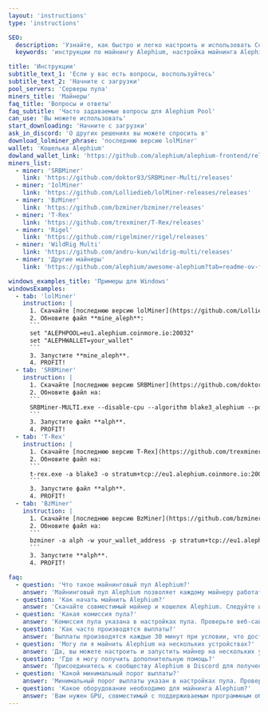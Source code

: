 ```yaml
---
layout: 'instructions'
type: 'instructions'

SEO:
  description: 'Узнайте, как быстро и легко настроить и использовать CoinMore Pool для майнинга Alephium. Подробные пошаговые инструкции помогут вам начать добычу криптовалюты прямо сейчас.'
  keywords: 'инструкции по майнингу Alephium, настройка майнинга Alephium, CoinMore Pool, руководство по майнингу, майнинг криптовалют, блокчейн, крипто майнинг, цифровой майнинг, безопасный майнинг, прибыльный майнинг'

title: 'Инструкции'
subtitle_text_1: 'Если у вас есть вопросы, воспользуйтесь'
subtitle_text_2: 'Начните с загрузки'
pool_servers: 'Серверы пула'
miners_title: 'Майнеры'
faq_title: 'Вопросы и ответы'
faq_subtitle: 'Часто задаваемые вопросы для Alephium Pool'
can_use: 'Вы можете использовать'
start_downloading: 'Начните с загрузки'
ask_in_discord: 'О других решениях вы можете спросить в'
download_lolminer_phrase: 'последнюю версию lolMiner'
wallet: 'Кошелька Alephium'
dowland_wallet_link: 'https://github.com/alephium/alephium-frontend/releases'
miners_list:
  - miner: 'SRBMiner'
    link: 'https://github.com/doktor83/SRBMiner-Multi/releases'
  - miner: 'IolMiner'
    link: 'https://github.com/Lolliedieb/lolMiner-releases/releases'
  - miner: 'BzMiner'
    link: 'https://github.com/bzminer/bzminer/releases'
  - miner: 'T-Rex'
    link: 'https://github.com/trexminer/T-Rex/releases'
  - miner: 'Rigel'
    link: 'https://github.com/rigelminer/rigel/releases'
  - miner: 'WildRig Multi'
    link: 'https://github.com/andru-kun/wildrig-multi/releases'
  - miner: 'Другие майнеры'
    link: 'https://github.com/alephium/awesome-alephium?tab=readme-ov-file#mining-software'

windows_examples_title: 'Примеры для Windows'
windowsExamples:
  - tab: 'lolMiner'
    instruction: |
      1. Скачайте [последнюю версию lolMiner](https://github.com/Lolliedieb/lolMiner-releases/releases) и распакуйте файлы.
      2. Обновите файл **mine_aleph**:
      ```
      set "ALEPHPOOL=eu1.alephium.coinmore.io:20032"
      set "ALEPHWALLET=your_wallet"
      ```
      3. Запустите **mine_aleph**.
      4. PROFIT!
  - tab: 'SRBMiner'
    instruction: |
      1. Скачайте [последнюю версию SRBMiner](https://github.com/doktor83/SRBMiner-Multi/releases) и распакуйте файлы.
      2. Обновите файл на:
      ```
      SRBMiner-MULTI.exe --disable-cpu --algorithm blake3_alephium --pool eu1.alephium.coinmore.io:20032 --wallet your_wallet_address
      ```
      3. Запустите файл **alph**.
      4. PROFIT!
  - tab: 'T-Rex'
    instruction: |
      1. Скачайте [последнюю версию T-Rex](https://github.com/trexminer/T-Rex/releases) и распакуйте файлы.
      2. Обновите файл на:
      ```
      t-rex.exe -a blake3 -o stratum+tcp://eu1.alephium.coinmore.io:20032 -u your_wallet_address -p x -w rig0
      ```
      3. Запустите файл **alph**.
      4. PROFIT!
  - tab: 'BzMiner'
    instruction: |
      1. Скачайте [последнюю версию BzMiner](https://github.com/bzminer/bzminer/releases) и распакуйте файлы.
      2. Обновите файл на:
      ```
      bzminer -a alph -w your_wallet_address -p stratum+tcp://eu1.alephium.coinmore.io:20032
      ```
      3. Запустите **alph**.
      4. PROFIT!

faq:
  - question: 'Что такое майнинговый пул Alephium?'
    answer: 'Майнинговый пул Alephium позволяет каждому майнеру работать независимо. Награда за блок идет только майнеру, который его нашел. Время поиска блока зависит от вашего хешрейта и удачи.'
  - question: 'Как начать майнить Alephium?'
    answer: 'Скачайте совместимый майнер и кошелек Alephium. Следуйте инструкциям для настройки и запуска майнера.'
  - question: 'Какая комиссия пула?'
    answer: 'Комиссия пула указана в настройках пула. Проверьте веб-сайт CoinMore Pool для получения актуальной информации.'
  - question: 'Как часто производятся выплаты?'
    answer: 'Выплаты производятся каждые 30 минут при условии, что достигнут минимальный порог выплаты.'
  - question: 'Могу ли я майнить Alephium на нескольких устройствах?'
    answer: 'Да, вы можете настроить и запустить майнер на нескольких устройствах, используя один и тот же адрес кошелька.'
  - question: 'Где я могу получить дополнительную помощь?'
    answer: 'Присоединитесь к сообществу Alephium в Discord для получения дополнительной помощи и поддержки от других майнеров.'
  - question: 'Какой минимальный порог выплаты?'
    answer: 'Минимальный порог выплаты указан в настройках пула. Проверьте веб-сайт CoinMore Pool для получения актуальной информации.'
  - question: 'Какое оборудование необходимо для майнинга Alephium?'
    answer: 'Вам нужен GPU, совместимый с поддерживаемым программным обеспечением для майнинга. Обратитесь к документации майнингового софта для конкретных требований к оборудованию.'
---
```

